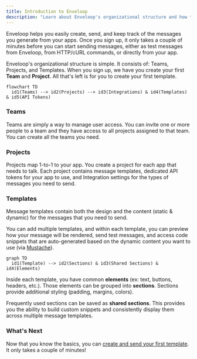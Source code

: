 ```yaml
---
title: Introduction to Enveloop
description: "Learn about Enveloop's organizational structure and how to get started."
---
```


Enveloop helps you easily create, send, and keep track of the messages you generate from your apps. Once you sign up, it only takes a couple of minutes before you can start sending messages, either as test messages from Enveloop, from HTTP/cURL commands, or directly from your app.

Enveloop's organizational structure is simple. It consists of: Teams, Projects, and Templates. When you sign up, we have you create your first **Team** and **Project**. All that's left is for you to create your first template.


```mermaid
flowchart TD
  id1(Teams) --> id2(Projects) --> id3(Integrations) & id4(Templates) & id5(API Tokens)
```

### Teams

Teams are simply a way to manage user access. You can invite one or more people to a team and they have access to all projects assigned to that team. You can create all the teams you need.

### Projects

Projects map 1-to-1 to your app. You create a project for each app that needs to talk. Each project contains message templates, dedicated API tokens for your app to use, and Integration settings for the types of messages you need to send.

### Templates

Message templates contain both the design and the content (static & dynamic) for the messages that you need to send.

You can add multiple templates, and within each template, you can preview how your message will be rendered, send test messages, and access code snippets that are auto-generated based on the dynamic content you want to use (via [Mustache](../product-guides/mustache-for-dynamic-content.md)).

```mermaid
graph TD
  id1(Template) --> id2(Sections) & id3(Shared Sections) & id4(Elements)
```

Inside each template, you have common **elements** (ex: text, buttons, headers, etc.). Those elements can be grouped into **sections**. Sections provide additional styling (padding, margins, colors).

Frequently used sections can be saved as **shared sections**. This provides you the ability to build custom snippets and consistently display them across multiple message templates.

### What's Next

Now that you know the basics, you can [create and send your first template](creating-a-template.md). It only takes a couple of minutes!

